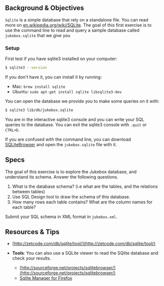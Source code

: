 ## Background & Objectives

`Sqlite` is a simple database that rely on a standalone file.
You can read more on [en.wikipedia.org/wiki/SQLite](http://en.wikipedia.org/wiki/SQLite).
The goal of this first exercise is to use the command line to read and query
a sample database called `jukebox.sqlite` that we give you


### Setup

First test if you have sqlite3 installed on your computer:

```bash
$ sqlite3 --version
```

If you don't have it, you can install it by running:
- Mac: `brew install sqlite`
- Ubuntu: `sudo apt-get install sqlite libsqlite3-dev`

You can open the database we provide you to make some queries on it with:

```bash
$ sqlite3 lib/db/jukebox.sqlite
```

You are in the interactive sqlite3 console and you can write your SQL queries to the database.
You can exit the sqlite3 console with `.quit` or `CTRL+D`.

If you are confused with the command line, you can download [SQLiteBrowser](http://sqlitebrowser.org)
and open the `jukebox.sqlite` file with it.

## Specs

The goal of this exercise is to explore the Jukebox database, and understand its schema.
Answer the following questions.

1. What is the database schema? (i.e what are the tables, and the relations between tables)
2. Use SQL Design tool to draw the schema of this database.
3. How many rows each table contains? What are the column names for each table?

Submit your SQL schema in XML format in `jukebox.xml`.

## Resources & Tips

- [http://zetcode.com/db/sqlite/tool/](http://zetcode.com/db/sqlite/tool/)

- **Tools**: You can also use a SQLite viewer to read the SQlite database and check your results.
  - [http://sourceforge.net/projects/sqlitebrowser/](http://sourceforge.net/projects/sqlitebrowser/)
  - [Sqlite Manager for Firefox](https://addons.mozilla.org/en-US/firefox/addon/sqlite-manager/)
